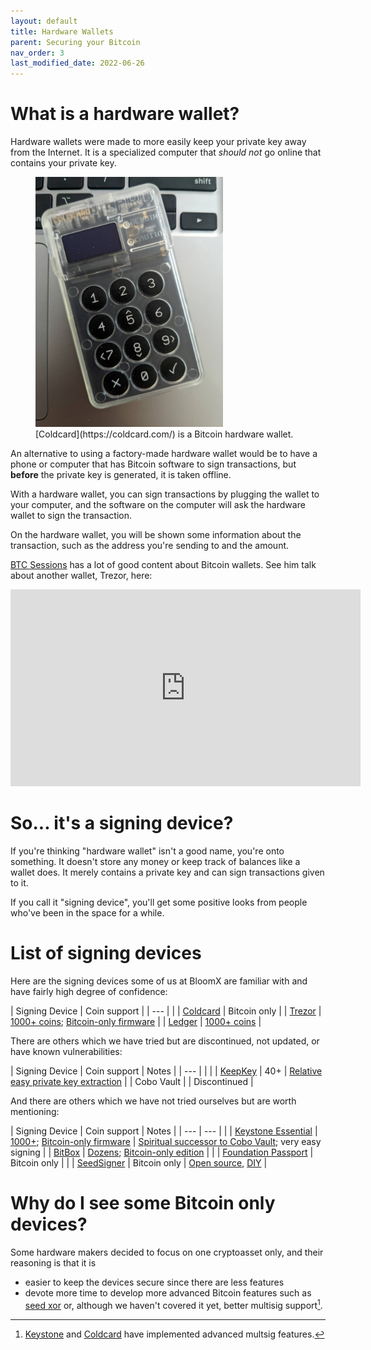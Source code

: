 ```yaml
---
layout: default
title: Hardware Wallets
parent: Securing your Bitcoin
nav_order: 3
last_modified_date: 2022-06-26
---
```


# What is a hardware wallet?

Hardware wallets were made to more easily keep your private key away from the
Internet. It is a specialized computer that _should not_ go online that contains
your private key.

<figure>
<img src="/assets/images/coldcard.jpg" alt="Coldcard" style="max-height:400px;"/>
<figcaption markdown="1">
[Coldcard](https://coldcard.com/) is a Bitcoin hardware wallet.
</figcaption>
</figure>

An alternative to using a factory-made hardware wallet would be to have a phone
or computer that has Bitcoin software to sign transactions, but **before** the
private key is generated, it is taken offline.

With a hardware wallet, you can sign transactions by plugging the wallet to
your computer, and the software on the computer will ask the hardware wallet
to sign the transaction.

On the hardware wallet, you will be shown some information about the
transaction, such as the address you're sending to and the amount.

[BTC Sessions](https://twitter.com/btcsessions) has a lot of good content
about Bitcoin wallets. See him talk about another wallet, Trezor, here:

<div class="iframe-container">
<iframe width="560" height="315" src="https://www.youtube.com/embed/TtlgE2Fx3m8?start=329" title="YouTube video player" frameborder="0" allow="accelerometer; autoplay; clipboard-write; encrypted-media; gyroscope; picture-in-picture" allowfullscreen></iframe>
</div>

# So... it's a signing device?

If you're thinking "hardware wallet" isn't a good name, you're onto something.
It doesn't store any money or keep track of balances like a wallet does. It
merely contains a private key and can sign transactions given to it.

If you call it "signing device", you'll get some positive looks from people
who've been in the space for a while.

# List of signing devices

Here are the signing devices some of us at BloomX are familiar with and have fairly high degree of confidence:

| Signing Device                    | Coin support                                                                                       |
| ---                               |                                                                                                    |
| [Coldcard](https://coldcard.com/) | Bitcoin only                                                                                       |
| [Trezor](https://trezor.io)       | [1000+ coins](https://trezor.io/coins/); [Bitcoin-only firmware](https://shop.trezor.io/btc-only/) |
| [Ledger](https://www.ledger.com/) | [1000+ coins](https://www.ledger.com/supported-crypto-assets)                                      |

There are others which we have tried but are discontinued, not updated, or have known vulnerabilities:

| Signing Device                            | Coin support | Notes                                                                                                                   |
| ---                                       |              |                                                                                                                         |
| [KeepKey](https://shapeshift.com/keepkey) | 40+          | [Relative easy private key extraction](https://blog.kraken.com/post/3245/flaw-found-in-keepkey-crypto-hardware-wallet/) |
| Cobo Vault                                |              | Discontinued                                                                                                            |

And there are others which we have not tried ourselves but are worth mentioning:

| Signing Device                                                           | Coin support                                                                                                                                                    | Notes                                                                                                                                      |
| ---                                                                      | ---                                                                                                                                                             |                                                                                                                                            |
| [Keystone Essential](https://shop.keyst.one/products/keystone-essential) | [1000+](https://support.keyst.one/about-keystone); [Bitcoin-only firmware](https://support.keyst.one/changelog/keystone-firmware-btc-only)                      | [Spiritual successor to Cobo Vault](https://blog.keyst.one/leaving-cobo-to-continue-the-cobo-vault-legacy-29bb2f8f026e); very easy signing |
| [BitBox](https://shiftcrypto.shop/en)                                    | [Dozens](https://shiftcrypto.shop/en/products/bitbox02-multi-edition-2/); [Bitcoin-only edition](https://shiftcrypto.shop/en/products/bitbox02-bitcoin-only-4/) |                                                                                                                                            |
| [Foundation Passport](https://foundationdevices.com/)                    | Bitcoin only                                                                                                                                                    |                                                                                                                                            |
| [SeedSigner](https://seedsigner.com/)                                    | Bitcoin only                                                                                                                                                    | [Open source](https://github.com/SeedSigner/seedsigner), [DIY](https://github.com/SeedSigner/seedsigner#shopping-list)                     |

# Why do I see some Bitcoin only devices?

Some hardware makers decided to focus on one cryptoasset only, and their reasoning is that it is
- easier to keep the devices secure since there are less features
- devote more time to develop more advanced Bitcoin features such as [seed xor](https://seedxor.com) or, although we haven't covered it yet, better multisig support[^1].

[^1]: [Keystone](https://support.keyst.one/advanced-features/multi-signature) and [Coldcard](https://coldcard.com/docs/multisig) have implemented advanced multsig features.
